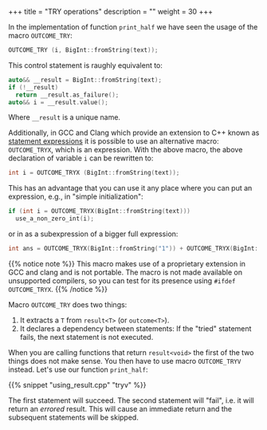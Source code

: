 +++
title = "TRY operations"
description = ""
weight = 30
+++

In the implementation of function `print_half` we have seen the usage of the macro `OUTCOME_TRY`:

```c++
OUTCOME_TRY (i, BigInt::fromString(text));
```

This control statement is raughly equivalent to:

```c++
auto&& __result = BigInt::fromString(text);
if (!__result)
  return __result.as_failure();
auto&& i = __result.value();
```

Where `__result` is a unique name.

Additionally, in GCC and Clang which provide an extension to C++ known as
[statement expressions](https://gcc.gnu.org/onlinedocs/gcc/Statement-Exprs.html "GCC docs on statement expressions")
it is possible to use an alternative macro: `OUTCOME_TRYX`, which is an expression. With the above macro, the above declaration of variable `i` can be rewritten to:

```c++
int i = OUTCOME_TRYX (BigInt::fromString(text));
```

This has an advantage that you can use it any place where you can put an expression, e.g., in "simple initialization":

```c++
if (int i = OUTCOME_TRYX(BigInt::fromString(text)))
  use_a_non_zero_int(i);
```

or in as a subexpression of a bigger full expression:

```c++
int ans = OUTCOME_TRYX(BigInt::fromString("1")) + OUTCOME_TRYX(BigInt::fromString("2"));
```

{{% notice note %}}
This macro makes use of a proprietary extension in GCC and clang and is not
portable. The macro is not made available on unsupported compilers,
so you can test for its presence using `#ifdef OUTCOME_TRYX`.
{{% /notice %}}

Macro `OUTCOME_TRY` does two things:

1. It extracts a `T` from `result<T>` (or `outcome<T>`).
2. It declares a dependency between statements: If the "tried" statement fails, the next statement is not executed.

When you are calling functions that return `result<void>` the first of the two things does not make sense. You then have to use macro `OUTCOME_TRYV` instead. Let's use our function `print_half`:

{{% snippet "using_result.cpp" "tryv" %}}

The first statement will succeed. The second statement will "fail", i.e. it will return an *errored* result. This will cause an immediate return and the subsequent statements will be skipped.
